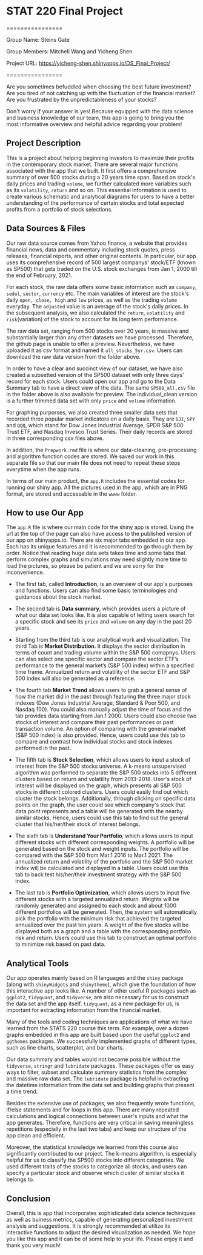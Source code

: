 
# STAT 220 Final Project
================

Group Name: Steins Gate

Group Members: Mitchell Wang and Yicheng Shen

Project URL: https://yicheng-shen.shinyapps.io/DS_Final_Project/

================

Are you sometimes befuddled when choosing the best future investment? Are you tired of not catching up with the fluctuation of the financial market? Are you frustrated by the unpredictableness of your stocks? 

Don't worry if your answer is yes! Because equipped with the data science and business knowledge of our team, this app is going to bring you the most informative overview and helpful advice regarding your problem!  


## Project Description

This is a project about helping beginning investors to maximize their profits in the contemporary stock market. There are several major functions associated with the app that we built. It first offers a comprehensive summary of over 500 stocks during a 20 years time span. Based on stock's daily prices and trading `volume`, we further calculated more variables such as its `volatility`, `return` and so on. This essential information is used to create various schematic and analytical diagrams for users to have a better understanding of the performance of certain stocks and total expected profits from a portfolio of stock selections. 


## Data Sources & Files

  Our raw data source comes from Yahoo finance, a website that provides financial news, data and commentary including stock quotes, press releases, financial reports, and other original contents. In particular, our app uses its comprehensive record of 500 largest companys' stock/ETF (known as SP500) that gets traded on the U.S. stock exchanges from Jan 1, 2000 till the end of February, 2021. 


  For each stock, the raw data offers some basic information such as `company`, `sedol`, `sector`, `currency` etc. The main variables of interest are the stock's daily `open, close, high` and `low` prices, as well as the trading `volume` everyday. The `adjusted` value is an average of the stock's daily prices. In the subsequent analysis, we also calculated the `return`, `volatility` and `risk`(variation) of the stock to account for its long term performance.

  The raw data set, ranging from 500 stocks over 20 years, is massive and substantially larger than any other datasets we have processed. Therefore, the github page is unable to offer a preview. Nevertheless, we have uploaded it as csv format and named it `all_stocks_5yr.csv`. Users can download the raw data version from the folder above.

  In order to have a clear and succinct view of our dataset, we have also created a subsetted version of the SP500 dataset with only three days' record for each stock. Users could open our app and go to the Data Summary tab to have a direct view of the data. The same `SP500_all.csv` file in the folder above is also available for preview. The individual_clean version is a further trimmed data set with only `price` and `volume` information. 
  
  For graphing purporses, we also created three smaller data sets that recorded three popular market indicators on a daily basis. They are `DJI`, `SPY` and `QQQ`, which stand for Dow Jones Industrial Average, SPDR S&P 500 Trust ETF, and Nasdaq Invesco Trust Series. Their daily records are stored in three corresponding csv files above. 
  
  In addition, the `Prepwork.rmd` file is where our data-cleaning, pre-processing and algorithm function codes are stored. We saved our work in this separate file so that our main file does not need to repeat these steps everytime when the app runs.
  
  In terms of our main product, the `app.R` includes the essential codes for running our shiny app. All the pictures used in the app, which are in PNG format, are stored and accessable in the `wwww` folder.


## How to use Our App

  The `app.R` file is where our main code for the shiny app is stored. Using the url at the top of the page can also have access to the published version of our app on shinyapps.io. There are six major tabs embedded in our app. Each has its unique features and it is recommended to go through them by order. Notice that reading huge data sets takes time and some tabs that perform complex graphs and simulations may need slightly more time to load the pictures, so please be patient and we are sorry for the inconvenience. 

  - The first tab, called **Introduction**, is an overview of our app's purposes and functions. Users can also find some basic terminologies and guidances about the stock market. 
  
  - The second tab is **Data summary**, which provides users a picture of what our data set looks like. It is also capable of letting users search for a specific stock and see its `price` and `volume` on any day in the past 20 years.  

  - Starting from the third tab is our analytical work and visualization. The third Tab is **Market Distribution**. It displays the sector distribution in terms of count and trading volume within the S&P 500 comapnys. Users can also select one specific sector and compare the sector ETF’s performance to the general market’s (S&P 500 index) within a specified time frame. Annualized return and volatility of the sector ETF and S&P 500 index will also be generated as a reference.

  - The fourth tab **Market Trend** allows users to grab a general sense of how the market did in the past through featuring the three major stock indexes (Dow Jones Industrial Average, Standard & Poor 500, and Nasdaq 100). You could also manually adjust the time of focus and the tab provides data starting from Jan.1 2000. Users could also choose two stocks of interest and compare their past performances or past transaction volume. An option of comparing with the general market (S&P 500 index) is also provided. Hence, users could use this tab to compare and contrast how individual stocks and stock indexes performed in the past.
  
  - The fifth tab is **Stock Selection**, which allows users to input a stock of interest from the S&P 500 stocks universe. A k-means unsupervised algorithm was performed to separate the S&P 500 stocks into 5 different clusters based on return and volatility from 2013-2018. User's stock of interest will be displayed on the graph, which presents all S&P 500 stocks in different colored clusters. Users could easily find out which cluster the stock belongs. Additionally, through clicking on specific data points on the graph, the user could see which company's stock that data point represents and a table will be generated with the nearby similar stocks. Hence, users could use this tab to find out the general cluster that his/her/their stock of interest belongs. 
  
  - The sixth tab is **Understand Your Portfolio**, which allows users to input different stocks with different corresponding weights. A portfolio will be generated based on the stock and weight inputs. The portfolio will be compared with the S&P 500 from Mar.1 2016 to Mar.1 2021. The annualized return and volatility of the portfolio and the S&P 500 market index will be calculated and displayed in a table. Users could use this tab to back test his/her/their investment strategy with the S&P 500 index. 

  - The last tab is **Portfolio Optimization**, which allows users to input five different stocks with a targeted annualized return. Weights will be randomly generated and assigned to each stock and about 1000 different portfolios will be generated. Then, the system will automatically pick the portfolio with the minimum risk that achieved the targeted annualized over the past ten years. A weight of the five stocks will be displayed both as a graph and a table with the corresponding portfolio risk and return. Users could use this tab to construct an optimal portfolio to minimize risk based on past data.  


## Analytical Tools

  Our app operates mainly based on R languages and the `shiny` package (along with `shinyWidgets` and `shinytheme`), which give the foundation of how this interactive app looks like. A number of other useful R packages such as `ggplot2`, `tidyquant`, and `tidyverse`, are also necessary for us to construct the data set and the app itself. `tidyquant`, as a new package for us, is important for extracting information from the financial market.  
  
  Many of the tools and coding techniques are applications of what we have learned from the STATS 220 course this term. For example, over a dozen graphs embedded in this app are built based upon the useful `ggplot2` and `ggthemes` packages. We successfully implemented graphs of different types, such as line charts, scatterplot, and bar charts. 
  
  Our data summary and tables would not become possible without the `tidyverse`, `stringr` and `lubridate` packages. These packages offer us easy ways to filter, subset and calculate summary statistics from the complex and massive raw data set. The `lubridate` package is helpful in extracting the datetime information from the data set and building graphs that present a time trend. 
  
  Besides the extensive use of packages, we also frequently wrote functions, if/else statements and for loops in this app. There are many repeated calculations and logical connections between user's inputs and what the app generates. Therefore, functions are very critical in saving meaningless repetitions (especially in the last two tabs) and keep our structure of the app clean and efficient. 
  
  Moreover, the statistical knowledge we learned from this course also significantly contributed to our project. The k-means algorithm, is especially helpful for us to classify the SP500 stocks into different categories. We used different traits of the stocks to categorize all stocks, and users can specify a particular stock and observe which cluster of similar stocks it belongs to.   
  
  
 ## Conclusion
 
   Overall, this is app that incorporates sophisticated data science techiniques as well as buiness metrics, capable of generating personalized investment analysis and suggestions. It is strongly recommended at utilize its interactive functions to adjust the desired visualization as needed. We hope you like this app and it can be of some help to your life. Please enjoy it and thank you very much! 

   
  


